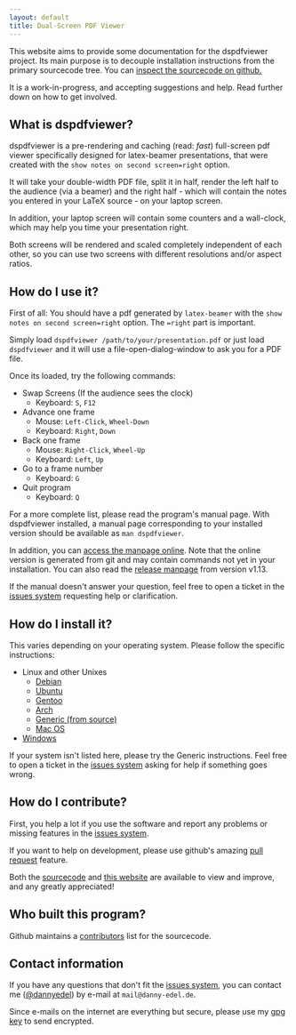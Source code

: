 ```yaml
---
layout: default
title: Dual-Screen PDF Viewer
---
```


This website aims to provide some documentation for the dspdfviewer
project. Its main purpose is to decouple installation instructions
from the primary sourcecode tree.
You can [inspect the sourcecode on github.][sourcecode]

It is a work-in-progress, and accepting suggestions and help.
Read further down on how to get involved.

## What is dspdfviewer?
dspdfviewer is a pre-rendering and caching (read: *fast*) full-screen pdf
viewer specifically designed for latex-beamer presentations,
that were created with the `show notes on second screen=right` option.

It will take your double-width PDF file, split it in half, render the
left half to the audience (via a beamer) and the right half - which will
contain the notes you entered in your LaTeX source - on your laptop screen.

In addition, your laptop screen will contain some counters and a wall-clock,
which may help you time your presentation right.

Both screens will be rendered and scaled completely independent of each other,
so you can use two screens with different resolutions and/or aspect ratios.

## How do I use it?

First of all: You should have a pdf generated by `latex-beamer` with
the `show notes on second screen=right` option. The `=right` part is important.

Simply load `dspdfviewer /path/to/your/presentation.pdf` or just load
`dspdfviewer` and it will use a file-open-dialog-window to ask you for a PDF file.

Once its loaded, try the following commands:

* Swap Screens (If the audience sees the clock)
  * Keyboard: `S`, `F12`
* Advance one frame
  * Mouse: `Left-Click`, `Wheel-Down`
  * Keyboard: `Right`, `Down`
* Back one frame
  * Mouse: `Right-Click`, `Wheel-Up`
  * Keyboard: `Left`, `Up`
* Go to a frame number
  * Keyboard: `G`
* Quit program
  * Keyboard: `Q`

For a more complete list, please read the program's manual page.
With dspdfviewer installed, a manual page corresponding to your installed version
should be available as `man dspdfviewer`.

In addition, you can [access the manpage online]. Note that the online version
is generated from git and may contain commands not yet in your installation.
You can also read the [release manpage] from version v1.13.

[access the manpage online]: manpage.html
[release manpage]: manpage-release.html

If the manual doesn't answer your question, feel free to open a ticket in
the [issues system] requesting help or clarification.

## How do I install it?

This varies depending on your operating system.
Please follow the specific instructions:

* Linux and other Unixes
  * [Debian](installation/debian.html)
  * [Ubuntu](installation/ubuntu.html)
  * [Gentoo](installation/gentoo.html)
  * [Arch](installation/arch.html)
  * [Generic (from source)](installation/)
  * [Mac OS](installation/macos.html)
* [Windows](installation/windows.html)

If your system isn't listed here, please try the Generic instructions. Feel free
to open a ticket in the [issues system] asking for help if something goes wrong.

[issues system]: https://github.com/dannyedel/dspdfviewer/issues

## How do I contribute?

First, you help a lot if you use the software and report any problems or
missing features in the [issues system].

If you want to help on development, please use github's
amazing [pull request] feature.

Both the [sourcecode] and [this website] are available to view and improve,
and any  greatly appreciated!

[sourcecode]: https://github.com/dannyedel/dspdfviewer
[this website]: https://github.com/dannyedel/dspdfviewer/tree/gh-pages
[pull request]: https://help.github.com/articles/using-pull-requests/

## Who built this program?

Github maintains a [contributors] list for the sourcecode.

[contributors]: https://github.com/dannyedel/dspdfviewer/graphs/contributors

## Contact information

If you have any questions that don't fit the [issues system],
you can contact me ([@dannyedel]) by e-mail at `mail@danny-edel.de`.

Since e-mails on the internet are everything but secure,
please use my [gpg key] to send encrypted.

[@dannyedel]: https://github.com/dannyedel
[gpg key]: https://sks-keyservers.net/pks/lookup?op=get&search=0xF132F84C7183343C
